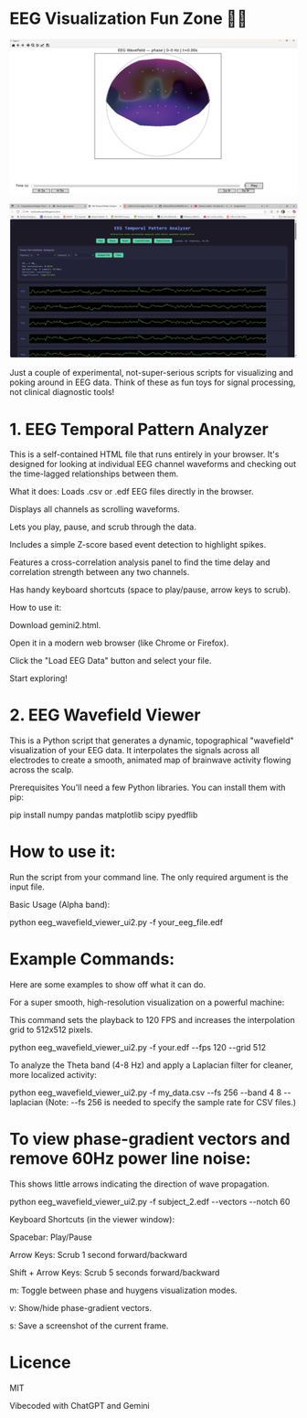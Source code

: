 # EEG Visualization Fun Zone 🧠✨

![Pic1](pic1.png)

![Pic2](pic2.png)

Just a couple of experimental, not-super-serious scripts for visualizing and poking around in EEG data. 
Think of these as fun toys for signal processing, not clinical diagnostic tools!

# 1. EEG Temporal Pattern Analyzer

This is a self-contained HTML file that runs entirely in your browser. It's designed for looking at individual EEG
channel waveforms and checking out the time-lagged relationships between them.

What it does:
Loads .csv or .edf EEG files directly in the browser.

Displays all channels as scrolling waveforms.

Lets you play, pause, and scrub through the data.

Includes a simple Z-score based event detection to highlight spikes.

Features a cross-correlation analysis panel to find the time delay and correlation strength between any two channels.

Has handy keyboard shortcuts (space to play/pause, arrow keys to scrub).

How to use it:

Download gemini2.html.

Open it in a modern web browser (like Chrome or Firefox).

Click the "Load EEG Data" button and select your file.

Start exploring!

# 2. EEG Wavefield Viewer
This is a Python script that generates a dynamic, topographical "wavefield" visualization of your EEG data. 
It interpolates the signals across all electrodes to create a smooth, animated map of brainwave activity flowing across the scalp.

Prerequisites
You'll need a few Python libraries. You can install them with pip:

pip install numpy pandas matplotlib scipy pyedflib

# How to use it:

Run the script from your command line. The only required argument is the input file.

Basic Usage (Alpha band):

python eeg_wavefield_viewer_ui2.py -f your_eeg_file.edf

# Example Commands:

Here are some examples to show off what it can do.

For a super smooth, high-resolution visualization on a powerful machine:

This command sets the playback to 120 FPS and increases the interpolation grid to 512x512 pixels.

python eeg_wavefield_viewer_ui2.py -f your.edf --fps 120 --grid 512

To analyze the Theta band (4-8 Hz) and apply a Laplacian filter for cleaner, more localized activity:

python eeg_wavefield_viewer_ui2.py -f my_data.csv --fs 256 --band 4 8 --laplacian
(Note: --fs 256 is needed to specify the sample rate for CSV files.)

# To view phase-gradient vectors and remove 60Hz power line noise:

This shows little arrows indicating the direction of wave propagation.

python eeg_wavefield_viewer_ui2.py -f subject_2.edf --vectors --notch 60

Keyboard Shortcuts (in the viewer window):

Spacebar: Play/Pause

Arrow Keys: Scrub 1 second forward/backward

Shift + Arrow Keys: Scrub 5 seconds forward/backward

m: Toggle between phase and huygens visualization modes.

v: Show/hide phase-gradient vectors.

s: Save a screenshot of the current frame.

# Licence 

MIT 

Vibecoded with ChatGPT and Gemini
